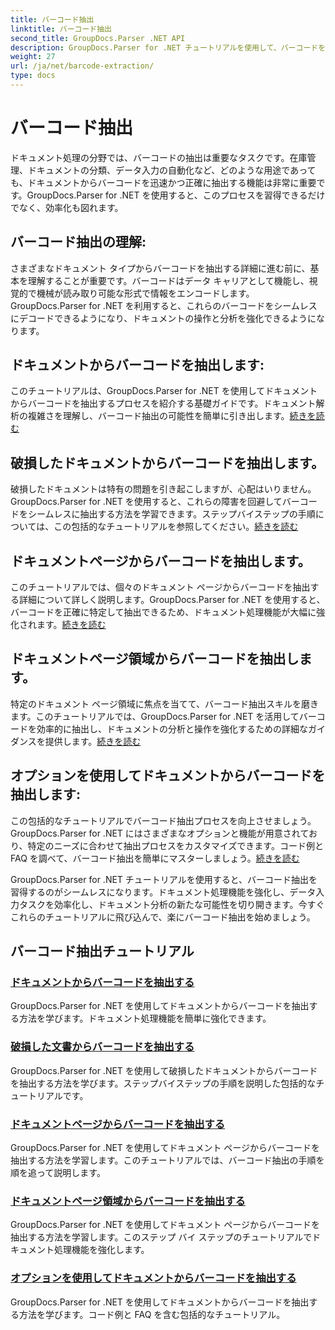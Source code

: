 ```yaml
---
title: バーコード抽出
linktitle: バーコード抽出
second_title: GroupDocs.Parser .NET API
description: GroupDocs.Parser for .NET チュートリアルを使用して、バーコードを簡単に抽出する方法を学びます。今すぐドキュメント処理機能を強化しましょう。
weight: 27
url: /ja/net/barcode-extraction/
type: docs
---
```

# バーコード抽出


ドキュメント処理の分野では、バーコードの抽出は重要なタスクです。在庫管理、ドキュメントの分類、データ入力の自動化など、どのような用途であっても、ドキュメントからバーコードを迅速かつ正確に抽出する機能は非常に重要です。GroupDocs.Parser for .NET を使用すると、このプロセスを習得できるだけでなく、効率化も図れます。

## バーコード抽出の理解:

さまざまなドキュメント タイプからバーコードを抽出する詳細に進む前に、基本を理解することが重要です。バーコードはデータ キャリアとして機能し、視覚的で機械が読み取り可能な形式で情報をエンコードします。GroupDocs.Parser for .NET を利用すると、これらのバーコードをシームレスにデコードできるようになり、ドキュメントの操作と分析を強化できるようになります。

## ドキュメントからバーコードを抽出します:
このチュートリアルは、GroupDocs.Parser for .NET を使用してドキュメントからバーコードを抽出するプロセスを紹介する基礎ガイドです。ドキュメント解析の複雑さを理解し、バーコード抽出の可能性を簡単に引き出します。[続きを読む](./extract-barcodes-from-document/)

## 破損したドキュメントからバーコードを抽出します。
破損したドキュメントは特有の問題を引き起こしますが、心配はいりません。GroupDocs.Parser for .NET を使用すると、これらの障害を回避してバーコードをシームレスに抽出する方法を学習できます。ステップバイステップの手順については、この包括的なチュートリアルを参照してください。[続きを読む](./extract-barcodes-from-corrupted-document/)

## ドキュメントページからバーコードを抽出します。
このチュートリアルでは、個々のドキュメント ページからバーコードを抽出する詳細について詳しく説明します。GroupDocs.Parser for .NET を使用すると、バーコードを正確に特定して抽出できるため、ドキュメント処理機能が大幅に強化されます。[続きを読む](./extract-barcodes-from-document-page/)

## ドキュメントページ領域からバーコードを抽出します。
特定のドキュメント ページ領域に焦点を当てて、バーコード抽出スキルを磨きます。このチュートリアルでは、GroupDocs.Parser for .NET を活用してバーコードを効率的に抽出し、ドキュメントの分析と操作を強化するための詳細なガイダンスを提供します。[続きを読む](./extract-barcodes-from-document-page-area/)

## オプションを使用してドキュメントからバーコードを抽出します:
この包括的なチュートリアルでバーコード抽出プロセスを向上させましょう。GroupDocs.Parser for .NET にはさまざまなオプションと機能が用意されており、特定のニーズに合わせて抽出プロセスをカスタマイズできます。コード例と FAQ を調べて、バーコード抽出を簡単にマスターしましょう。[続きを読む](./extract-barcodes-from-document-with-options/)

GroupDocs.Parser for .NET チュートリアルを使用すると、バーコード抽出を習得するのがシームレスになります。ドキュメント処理機能を強化し、データ入力タスクを効率化し、ドキュメント分析の新たな可能性を切り開きます。今すぐこれらのチュートリアルに飛び込んで、楽にバーコード抽出を始めましょう。
## バーコード抽出チュートリアル
### [ドキュメントからバーコードを抽出する](./extract-barcodes-from-document/)
GroupDocs.Parser for .NET を使用してドキュメントからバーコードを抽出する方法を学びます。ドキュメント処理機能を簡単に強化できます。
### [破損した文書からバーコードを抽出する](./extract-barcodes-from-corrupted-document/)
GroupDocs.Parser for .NET を使用して破損したドキュメントからバーコードを抽出する方法を学びます。ステップバイステップの手順を説明した包括的なチュートリアルです。
### [ドキュメントページからバーコードを抽出する](./extract-barcodes-from-document-page/)
GroupDocs.Parser for .NET を使用してドキュメント ページからバーコードを抽出する方法を学習します。このチュートリアルでは、バーコード抽出の手順を順を追って説明します。
### [ドキュメントページ領域からバーコードを抽出する](./extract-barcodes-from-document-page-area/)
GroupDocs.Parser for .NET を使用してドキュメント ページからバーコードを抽出する方法を学習します。このステップ バイ ステップのチュートリアルでドキュメント処理機能を強化します。
### [オプションを使用してドキュメントからバーコードを抽出する](./extract-barcodes-from-document-with-options/)
GroupDocs.Parser for .NET を使用してドキュメントからバーコードを抽出する方法を学びます。コード例と FAQ を含む包括的なチュートリアル。